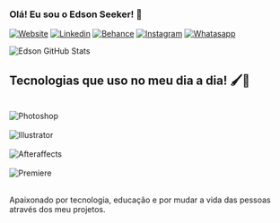 ### Olá! Eu sou o Edson Seeker! 👋
[![Website](https://img.shields.io/website-up-down-green-red/http/monip.org.svg)]()
[![Linkedin](https://img.shields.io/badge/LinkedIn-0077B5?style=for-the-badge&logo=linkedin&logoColor=white)](https://br.linkedin.com/in/edson-seeker-16955a21a)
[![Behance](https://img.shields.io/badge/-Behance-blue?style=for-the-badge&logo=behance&logoColor=white)](https://www.behance.net/wewerwertrtret/appreciated)
[![Instagram](https://img.shields.io/badge/Instagram-E4405F?style=for-the-badge&logo=instagram&logoColor=white)](https://instagram.com/edson_seeker?igshid=ZmZhODViOGI=)
[![Whatasapp](https://img.shields.io/badge/WhatsApp-25D366?style=for-the-badge&logo=whatsapp&logoColor=white)](https://api.whatsapp.com/send/?phone=5581992019782&text&type=phone_number&app_absent=0)

![Edson GitHub Stats](https://github-readme-stats.vercel.app/api?username=edsonseeker&show_icons=true&theme=merko)

## Tecnologias que uso no meu dia a dia! 🖌️🎨
<div style="display: inline_block"><br/>
  <img align="center" alt="Photoshop" src="https://img.shields.io/badge/Adobe%20Photoshop-31A8FF?style=for-the-badge&logo=Adobe%20Photoshop&logoColor=black" /><div style="display: inline_block"><br/>
  <img align="center" alt="Illustrator" src="https://img.shields.io/badge/Adobe%20Illustrator-FF9A00?style=for-the-badge&logo=adobe%20illustrator&logoColor=white" />
  <div style="display: inline_block"><br/>
    <img align="center" alt="Afteraffects" src="https://img.shields.io/badge/Adobe%20after%20affects-CF96FD?style=for-the-badge&logo=Adobe%20after%20effects&logoColor=393665" />
    <div style="display: inline_block"><br/>
      <img align="center" alt="Premiere" src="https://img.shields.io/badge/Adobe%20Premiere%20Pro-9999FF?style=for-the-badge&logo=Adobe%20Premiere%20Pro&logoColor=white" />
</div><br/>
  
 Apaixonado por tecnologia, educação e por mudar a vida das pessoas através dos meu projetos.


